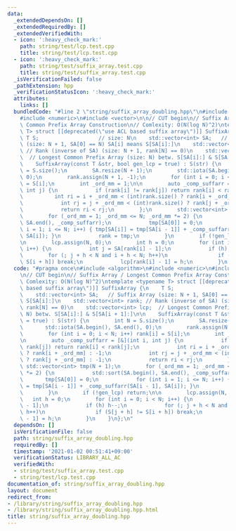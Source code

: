 ```yaml
---
data:
  _extendedDependsOn: []
  _extendedRequiredBy: []
  _extendedVerifiedWith:
  - icon: ':heavy_check_mark:'
    path: string/test/lcp.test.cpp
    title: string/test/lcp.test.cpp
  - icon: ':heavy_check_mark:'
    path: string/test/suffix_array.test.cpp
    title: string/test/suffix_array.test.cpp
  _isVerificationFailed: false
  _pathExtension: hpp
  _verificationStatusIcon: ':heavy_check_mark:'
  attributes:
    links: []
  bundledCode: "#line 2 \"string/suffix_array_doubling.hpp\"\n#include <algorithm>\n\
    #include <numeric>\n#include <vector>\n\n// CUT begin\n// Suffix Array / Longest\
    \ Common Prefix Array Construction\n// Comlexity: O(N(log N)^2)\ntemplate <typename\
    \ T> struct [[deprecated(\"use ACL based suffix array\")]] SuffixArray {\n   \
    \ T S;                   // size: N\n    std::vector<int> SA;   // Suffix Array\
    \ (size: N + 1, SA[0] == N) SA[i] means S[SA[i]:]\n    std::vector<int> rank;\
    \ // Rank (inverse of SA) (size: N + 1, rank[N] == 0)\n    std::vector<int> lcp;\
    \  // Longest Common Prefix Array (size: N) betw. S[SA[i]:] & S[SA[i + 1]:]\n\n\
    \    SuffixArray(const T &str, bool gen_lcp = true) : S(str) {\n        int N\
    \ = S.size();\n        SA.resize(N + 1);\n        std::iota(SA.begin(), SA.end(),\
    \ 0);\n        rank.assign(N + 1, -1);\n        for (int i = 0; i < N; i++) rank[i]\
    \ = S[i];\n        int _ord_mm = 1;\n\n        auto _comp_suffarr = [&](int i,\
    \ int j) {\n            if (rank[i] != rank[j]) return rank[i] < rank[j];\n  \
    \          int ri = i + _ord_mm < (int)rank.size() ? rank[i + _ord_mm] : -1;\n\
    \            int rj = j + _ord_mm < (int)rank.size() ? rank[j + _ord_mm] : -1;\n\
    \            return ri < rj;\n        };\n        std::vector<int> tmp(N + 1);\n\
    \        for (_ord_mm = 1; _ord_mm <= N; _ord_mm *= 2) {\n            std::sort(SA.begin(),\
    \ SA.end(), _comp_suffarr);\n            tmp[SA[0]] = 0;\n            for (int\
    \ i = 1; i <= N; i++) { tmp[SA[i]] = tmp[SA[i - 1]] + _comp_suffarr(SA[i - 1],\
    \ SA[i]); }\n            rank = tmp;\n        }\n        if (!gen_lcp) return;\n\
    \n        lcp.assign(N, 0);\n        int h = 0;\n        for (int i = 0; i < N;\
    \ i++) {\n            int j = SA[rank[i] - 1];\n            if (h) h--;\n    \
    \        for (; j + h < N and i + h < N; h++)\n                if (S[j + h] !=\
    \ S[i + h]) break;\n            lcp[rank[i] - 1] = h;\n        }\n    }\n};\n"
  code: "#pragma once\n#include <algorithm>\n#include <numeric>\n#include <vector>\n\
    \n// CUT begin\n// Suffix Array / Longest Common Prefix Array Construction\n//\
    \ Comlexity: O(N(log N)^2)\ntemplate <typename T> struct [[deprecated(\"use ACL\
    \ based suffix array\")]] SuffixArray {\n    T S;                   // size: N\n\
    \    std::vector<int> SA;   // Suffix Array (size: N + 1, SA[0] == N) SA[i] means\
    \ S[SA[i]:]\n    std::vector<int> rank; // Rank (inverse of SA) (size: N + 1,\
    \ rank[N] == 0)\n    std::vector<int> lcp;  // Longest Common Prefix Array (size:\
    \ N) betw. S[SA[i]:] & S[SA[i + 1]:]\n\n    SuffixArray(const T &str, bool gen_lcp\
    \ = true) : S(str) {\n        int N = S.size();\n        SA.resize(N + 1);\n \
    \       std::iota(SA.begin(), SA.end(), 0);\n        rank.assign(N + 1, -1);\n\
    \        for (int i = 0; i < N; i++) rank[i] = S[i];\n        int _ord_mm = 1;\n\
    \n        auto _comp_suffarr = [&](int i, int j) {\n            if (rank[i] !=\
    \ rank[j]) return rank[i] < rank[j];\n            int ri = i + _ord_mm < (int)rank.size()\
    \ ? rank[i + _ord_mm] : -1;\n            int rj = j + _ord_mm < (int)rank.size()\
    \ ? rank[j + _ord_mm] : -1;\n            return ri < rj;\n        };\n       \
    \ std::vector<int> tmp(N + 1);\n        for (_ord_mm = 1; _ord_mm <= N; _ord_mm\
    \ *= 2) {\n            std::sort(SA.begin(), SA.end(), _comp_suffarr);\n     \
    \       tmp[SA[0]] = 0;\n            for (int i = 1; i <= N; i++) { tmp[SA[i]]\
    \ = tmp[SA[i - 1]] + _comp_suffarr(SA[i - 1], SA[i]); }\n            rank = tmp;\n\
    \        }\n        if (!gen_lcp) return;\n\n        lcp.assign(N, 0);\n     \
    \   int h = 0;\n        for (int i = 0; i < N; i++) {\n            int j = SA[rank[i]\
    \ - 1];\n            if (h) h--;\n            for (; j + h < N and i + h < N;\
    \ h++)\n                if (S[j + h] != S[i + h]) break;\n            lcp[rank[i]\
    \ - 1] = h;\n        }\n    }\n};\n"
  dependsOn: []
  isVerificationFile: false
  path: string/suffix_array_doubling.hpp
  requiredBy: []
  timestamp: '2021-01-02 00:51:41+09:00'
  verificationStatus: LIBRARY_ALL_AC
  verifiedWith:
  - string/test/suffix_array.test.cpp
  - string/test/lcp.test.cpp
documentation_of: string/suffix_array_doubling.hpp
layout: document
redirect_from:
- /library/string/suffix_array_doubling.hpp
- /library/string/suffix_array_doubling.hpp.html
title: string/suffix_array_doubling.hpp
---
```

